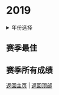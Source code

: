 # 2019

<details>
<summary>年份选择</summary>

- [2024](./2024.md)

- [2023](./2023.md)

- [2022](./2022.md)

- [2021](./2021.md)

- [2020](./2020.md)

- [2019](./2019.md)

</details>

## 赛季最佳

## 赛季所有成绩

[返回主页](../Profile.md) | [返回顶部](#2019)
